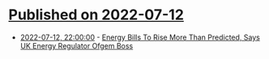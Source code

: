 # [Published on 2022-07-12](index.md)

* [2022-07-12, 22:00:00](https://news.slashdot.org/story/22/07/12/203229/energy-bills-to-rise-more-than-predicted-says-uk-energy-regulator-ofgem-boss?utm_source=rss1.0mainlinkanon&utm_medium=feed) - [Energy Bills To Rise More Than Predicted, Says UK Energy Regulator Ofgem Boss](https://news.slashdot.org/story/22/07/12/203229/energy-bills-to-rise-more-than-predicted-says-uk-energy-regulator-ofgem-boss?utm_source=rss1.0mainlinkanon&utm_medium=feed)
